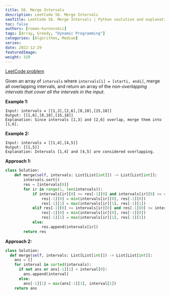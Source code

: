 ```yaml
---
title: 56. Merge Intervals
description: LeetCode 56. Merge Intervals
seoTitle: LeetCode 56. Merge Intervals | Python soulution and explanation
toc: false
authors: [roman-kurnovskii]
tags: [Array, Greedy, "Dynamic Programming"]
categories: [Algorithms, Medium]
series:
date: 2022-12-29
featuredImage:
weight: 320
---
```


[LeetCode problem](https://leetcode.com/problems/maximum-subarray/)

Given an array of `intervals` where `intervals[i] = [starti, endi]`, merge all overlapping intervals, and return an array of the *non-overlapping intervals that cover all the intervals in the input*.

**Example 1:**

    Input: intervals = [[1,3],[2,6],[8,10],[15,18]]
    Output: [[1,6],[8,10],[15,18]]
    Explanation: Since intervals [1,3] and [2,6] overlap, merge them into [1,6].

**Example 2:**

    Input: intervals = [[1,4],[4,5]]
    Output: [[1,5]]
    Explanation: Intervals [1,4] and [4,5] are considered overlapping.

**Approach 1:**


```python
class Solution:
    def merge(self, intervals: List[List[int]]) -> List[List[int]]:
        intervals.sort()
        res = [intervals[0]]
        for ir in range(1, len(intervals)):
            if intervals[ir][0] >= res[-1][0] and intervals[ir][0] <= res[-1][1]: # [1,3],[2,6]
                res[-1][0] = min(intervals[ir][0], res[-1][0])
                res[-1][1] = max(intervals[ir][1], res[-1][1])
            elif res[-1][0] >= intervals[ir][0] and res[-1][0] <= intervals[ir][1]: # [1,3],[0,4]
                res[-1][0] = min(intervals[ir][0], res[-1][0])
                res[-1][1] = max(intervals[ir][1], res[-1][1])
            else:
                res.append(intervals[ir])
        return res
```

**Approach 2:**

```python
class Solution:
  def merge(self, intervals: List[List[int]]) -> List[List[int]]:
    ans = []
    for interval in sorted(intervals):
      if not ans or ans[-1][1] < interval[0]:
        ans.append(interval)
      else:
        ans[-1][1] = max(ans[-1][1], interval[1])
    return ans
```
